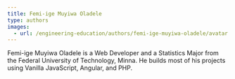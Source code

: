 ```yaml
---
title: Femi-ige Muyiwa Oladele
type: authors
images:
  - url: /engineering-education/authors/femi-ige-muyiwa-oladele/avatar.jpg 
---
```

Femi-ige Muyiwa Oladele is a Web Developer and a Statistics Major from the Federal University of Technology, Minna. He builds most of his projects using
Vanilla JavaScript, Angular, and PHP.